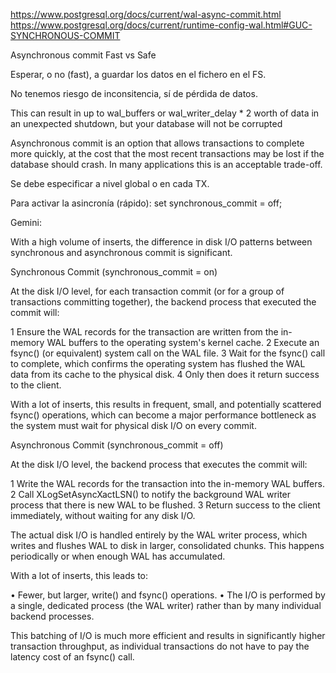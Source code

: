 <https://www.postgresql.org/docs/current/wal-async-commit.html>
<https://www.postgresql.org/docs/current/runtime-config-wal.html#GUC-SYNCHRONOUS-COMMIT>

Asynchronous commit
Fast vs Safe

Esperar, o no (fast), a guardar los datos en el fichero en el FS.

No tenemos riesgo de inconsitencia, sí de pérdida de datos.

This can result in up to wal_buffers or wal_writer_delay \* 2 worth of data in an unexpected shutdown, but your database will not be corrupted

Asynchronous commit is an option that allows transactions to complete more quickly, at the cost that the most recent transactions may be lost if the database should crash.
In many applications this is an acceptable trade-off.

Se debe especificar a nivel global o en cada TX.

Para activar la asincronía (rápido):
set synchronous_commit = off;

Gemini:

With a high volume of inserts, the difference in disk I/O patterns between synchronous and asynchronous commit is significant.

Synchronous Commit (synchronous_commit = on)

At the disk I/O level, for each transaction commit (or for a group of transactions committing together), the backend process that executed the commit will:

1 Ensure the WAL records for the transaction are written from the in-memory WAL buffers to the operating system's kernel cache.
2 Execute an fsync() (or equivalent) system call on the WAL file.
3 Wait for the fsync() call to complete, which confirms the operating system has flushed the WAL data from its cache to the physical disk.
4 Only then does it return success to the client.

With a lot of inserts, this results in frequent, small, and potentially scattered fsync() operations, which can become a major performance bottleneck as the system must wait for physical disk I/O on every commit.

Asynchronous Commit (synchronous_commit = off)

At the disk I/O level, the backend process that executes the commit will:

1 Write the WAL records for the transaction into the in-memory WAL buffers.
2 Call XLogSetAsyncXactLSN() to notify the background WAL writer process that there is new WAL to be flushed.
3 Return success to the client immediately, without waiting for any disk I/O.

The actual disk I/O is handled entirely by the WAL writer process, which writes and flushes WAL to disk in larger, consolidated chunks. This happens periodically or when enough WAL has accumulated.

With a lot of inserts, this leads to:

• Fewer, but larger, write() and fsync() operations.
• The I/O is performed by a single, dedicated process (the WAL writer) rather than by many individual backend processes.

This batching of I/O is much more efficient and results in significantly higher transaction throughput, as individual transactions do not have to pay the latency cost of an fsync() call.
